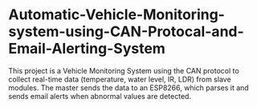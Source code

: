 # Automatic-Vehicle-Monitoring-system-using-CAN-Protocal-and-Email-Alerting-System
This project is a Vehicle Monitoring System using the CAN protocol to collect real-time data (temperature, water level, IR, LDR) from slave modules. The master sends the data to an ESP8266, which parses it and sends email alerts when abnormal values are detected.
